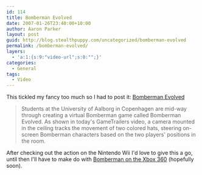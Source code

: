 ```yaml
---
id: 114
title: Bomberman Evolved
date: 2007-01-26T23:40:00+10:00
author: Aaron Parker
layout: post
guid: http://blog.stealthpuppy.com/uncategorized/bomberman-evolved
permalink: /bomberman-evolved/
layers:
  - 'a:1:{s:9:"video-url";s:0:"";}'
categories:
  - General
tags:
  - Video
---
```

This tickled my fancy too much so I had to post it: [Bomberman Evolved](http://www.joystiq.com/2007/01/26/todays-hottest-game-video-bomberman-evolved/)

> Students at the University of Aalborg in Copenhagen are mid-way through creating a virtual Bomberman game called Bomberman Evolved. As shown in today's GameTrailers video, a camera mounted in the ceiling tracks the movement of two colored hats, steering on-screen Bomberman characters based on the two players' positions in the room.



After checking out the action on the Nintendo Wii I'd love to give this a go, until then I'll have to make do with [Bomberman on the Xbox 360](http://www.joystiq.com/2006/03/30/saturn-bomberman-being-evautated-for-xbl-arcade/) (hopefully soon).
